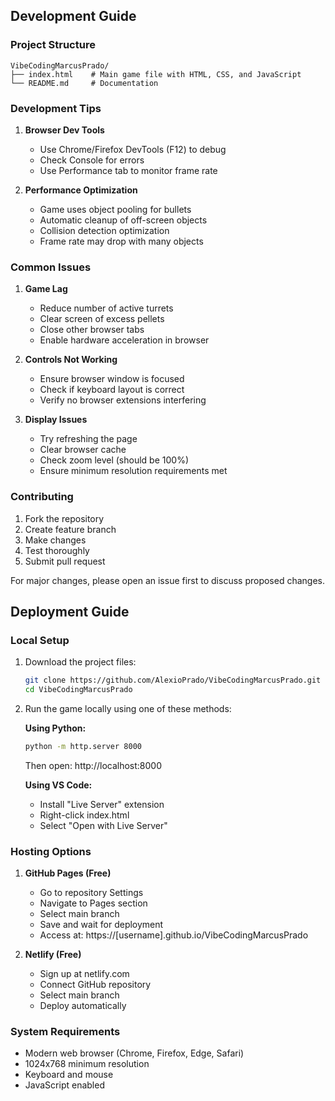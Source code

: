 
## Development Guide

### Project Structure
```
VibeCodingMarcusPrado/
├── index.html    # Main game file with HTML, CSS, and JavaScript
└── README.md     # Documentation
```

### Development Tips
1. **Browser Dev Tools**
   - Use Chrome/Firefox DevTools (F12) to debug
   - Check Console for errors
   - Use Performance tab to monitor frame rate

2. **Performance Optimization**
   - Game uses object pooling for bullets
   - Automatic cleanup of off-screen objects
   - Collision detection optimization
   - Frame rate may drop with many objects

### Common Issues

1. **Game Lag**
   - Reduce number of active turrets
   - Clear screen of excess pellets
   - Close other browser tabs
   - Enable hardware acceleration in browser

2. **Controls Not Working**
   - Ensure browser window is focused
   - Check if keyboard layout is correct
   - Verify no browser extensions interfering

3. **Display Issues**
   - Try refreshing the page
   - Clear browser cache
   - Check zoom level (should be 100%)
   - Ensure minimum resolution requirements met

### Contributing
1. Fork the repository
2. Create feature branch
3. Make changes
4. Test thoroughly
5. Submit pull request

For major changes, please open an issue first to discuss proposed changes.

## Deployment Guide

### Local Setup
1. Download the project files:
   ```bash
   git clone https://github.com/AlexioPrado/VibeCodingMarcusPrado.git
   cd VibeCodingMarcusPrado
   ```

2. Run the game locally using one of these methods:

   **Using Python:**
   ```bash
   python -m http.server 8000
   ```
   Then open: http://localhost:8000

   **Using VS Code:**
   - Install "Live Server" extension
   - Right-click index.html
   - Select "Open with Live Server"

### Hosting Options

1. **GitHub Pages (Free)**
   - Go to repository Settings
   - Navigate to Pages section
   - Select main branch
   - Save and wait for deployment
   - Access at: https://[username].github.io/VibeCodingMarcusPrado

2. **Netlify (Free)**
   - Sign up at netlify.com
   - Connect GitHub repository
   - Select main branch
   - Deploy automatically

### System Requirements
- Modern web browser (Chrome, Firefox, Edge, Safari)
- 1024x768 minimum resolution
- Keyboard and mouse
- JavaScript enabled